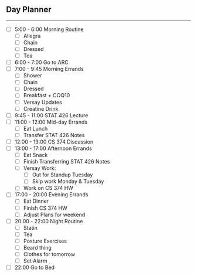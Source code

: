 ## Day Planner
---
- [ ] 5:00 - 6:00 Morning Routine
	- [ ] Allegra
	- [ ] Chain
	- [ ] Dressed
	- [ ] Tea
- [ ] 6:00 - 7:00 Go to ARC
- [ ] 7:00 - 9:45 Morning Errands
	- [ ] Shower
	- [ ] Chain
	- [ ] Dressed
	- [ ] Breakfast + COQ10
	- [ ] Versay Updates
	- [ ] Creatine Drink
- [ ] 9:45 - 11:00 STAT 426 Lecture
- [ ] 11:00 - 12:00 Mid-day Errands
	- [ ] Eat Lunch
	- [ ] Transfer STAT 426 Notes
- [ ] 12:00 - 13:00 CS 374 Discussion
- [ ] 13:00 - 17:00 Afternoon Errands
	- [ ] Eat Snack
	- [ ] Finish Transferring STAT 426 Notes
	- [ ] Versay Work:
		- [ ] Out for Standup Tuesday
		- [ ] Skip work Monday & Tuesday
	- [ ] Work on CS 374 HW
- [ ] 17:00 - 20:00 Evening Errands
	- [ ] Eat Dinner
	- [ ] Finish CS 374 HW
	- [ ] Adjust Plans for weekend
- [ ] 20:00 - 22:00 Night Routine
	- [ ] Statin
	- [ ] Tea
	- [ ] Posture Exercises
	- [ ] Beard thing
	- [ ] Clothes for tomorrow
	- [ ] Set Alarm
- [ ] 22:00 Go to Bed
